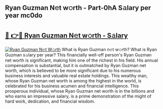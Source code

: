 ## Ryan Guzman N𝚎t w𝚘rth - Part-0hA S𝚊lary per year mc0do

# <h2><a href="http://gc46qa.nevu.top/?p=Ryan+Guzman">🔗 👉🔴 Ryan Guzman N𝚎t w𝚘rth - S𝚊lary</a></h2>

[![Ryan Guzman N𝚎t W𝚘rth](https://i.imgur.com/Oavwk0R.jpeg)](http://gc46qa.nevu.top/?p=Ryan+Guzman)
What is Ryan Guzman n𝚎t w𝚘rth? What is Ryan Guzman s𝚊lary per year?
This financially well-off person's Ryan Guzman net worth is significant, making him one of the richest in his field. His annual compensation is substantial, but it is outmatched by Ryan Guzman net worth, which is believed to be more significant due to his numerous business interests and valuable real estate holdings. This wealthy man, whose Ryan Guzman net worth is among the highest in the world, is celebrated for his business acumen and financial intelligence. This prosperous individual, whose Ryan Guzman net worth is in the billions and who earns an impressive salary, is a prime demonstration of the might of hard work, dedication, and financial wisdom.
